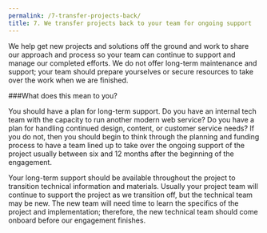 ```yaml
---
permalink: /7-transfer-projects-back/
title: 7. We transfer projects back to your team for ongoing support
---
```


We help get new projects and solutions off the ground and work to share our approach and process so your team can continue to support and manage our completed efforts. We do not offer long-term maintenance and support; your team should prepare yourselves or secure resources to take over the work when we are finished. 

###What does this mean to you?

You should have a plan for long-term support. Do you have an internal tech team with the capacity to run another modern web service? Do you have a plan for handling continued design, content, or customer service needs? If you do not, then you should begin to think through the planning and funding process to have a team lined up to take over the ongoing support of the project usually between six and 12 months after the beginning of the engagement. 

Your long-term support should be available throughout the project to transition technical information and materials. Usually your project team will continue to support the project as we transition off, but the technical team may be new. The new team will need time to learn the specifics of the project and implementation; therefore, the new technical team should come onboard before our engagement finishes. 
